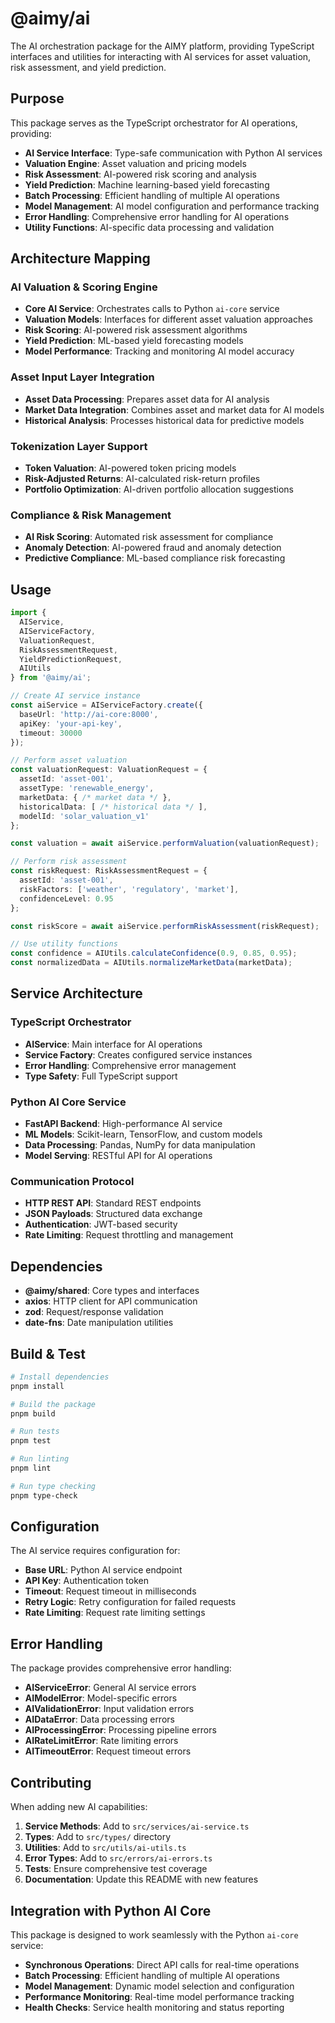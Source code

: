 # @aimy/ai

The AI orchestration package for the AIMY platform, providing TypeScript interfaces and utilities for interacting with AI services for asset valuation, risk assessment, and yield prediction.

## Purpose

This package serves as the TypeScript orchestrator for AI operations, providing:
- **AI Service Interface**: Type-safe communication with Python AI services
- **Valuation Engine**: Asset valuation and pricing models
- **Risk Assessment**: AI-powered risk scoring and analysis
- **Yield Prediction**: Machine learning-based yield forecasting
- **Batch Processing**: Efficient handling of multiple AI operations
- **Model Management**: AI model configuration and performance tracking
- **Error Handling**: Comprehensive error handling for AI operations
- **Utility Functions**: AI-specific data processing and validation

## Architecture Mapping

### AI Valuation & Scoring Engine
- **Core AI Service**: Orchestrates calls to Python `ai-core` service
- **Valuation Models**: Interfaces for different asset valuation approaches
- **Risk Scoring**: AI-powered risk assessment algorithms
- **Yield Prediction**: ML-based yield forecasting models
- **Model Performance**: Tracking and monitoring AI model accuracy

### Asset Input Layer Integration
- **Asset Data Processing**: Prepares asset data for AI analysis
- **Market Data Integration**: Combines asset and market data for AI models
- **Historical Analysis**: Processes historical data for predictive models

### Tokenization Layer Support
- **Token Valuation**: AI-powered token pricing models
- **Risk-Adjusted Returns**: AI-calculated risk-return profiles
- **Portfolio Optimization**: AI-driven portfolio allocation suggestions

### Compliance & Risk Management
- **AI Risk Scoring**: Automated risk assessment for compliance
- **Anomaly Detection**: AI-powered fraud and anomaly detection
- **Predictive Compliance**: ML-based compliance risk forecasting

## Usage

```typescript
import { 
  AIService, 
  AIServiceFactory,
  ValuationRequest,
  RiskAssessmentRequest,
  YieldPredictionRequest,
  AIUtils
} from '@aimy/ai';

// Create AI service instance
const aiService = AIServiceFactory.create({
  baseUrl: 'http://ai-core:8000',
  apiKey: 'your-api-key',
  timeout: 30000
});

// Perform asset valuation
const valuationRequest: ValuationRequest = {
  assetId: 'asset-001',
  assetType: 'renewable_energy',
  marketData: { /* market data */ },
  historicalData: [ /* historical data */ ],
  modelId: 'solar_valuation_v1'
};

const valuation = await aiService.performValuation(valuationRequest);

// Perform risk assessment
const riskRequest: RiskAssessmentRequest = {
  assetId: 'asset-001',
  riskFactors: ['weather', 'regulatory', 'market'],
  confidenceLevel: 0.95
};

const riskScore = await aiService.performRiskAssessment(riskRequest);

// Use utility functions
const confidence = AIUtils.calculateConfidence(0.9, 0.85, 0.95);
const normalizedData = AIUtils.normalizeMarketData(marketData);
```

## Service Architecture

### TypeScript Orchestrator
- **AIService**: Main interface for AI operations
- **Service Factory**: Creates configured service instances
- **Error Handling**: Comprehensive error management
- **Type Safety**: Full TypeScript support

### Python AI Core Service
- **FastAPI Backend**: High-performance AI service
- **ML Models**: Scikit-learn, TensorFlow, and custom models
- **Data Processing**: Pandas, NumPy for data manipulation
- **Model Serving**: RESTful API for AI operations

### Communication Protocol
- **HTTP REST API**: Standard REST endpoints
- **JSON Payloads**: Structured data exchange
- **Authentication**: JWT-based security
- **Rate Limiting**: Request throttling and management

## Dependencies

- **@aimy/shared**: Core types and interfaces
- **axios**: HTTP client for API communication
- **zod**: Request/response validation
- **date-fns**: Date manipulation utilities

## Build & Test

```bash
# Install dependencies
pnpm install

# Build the package
pnpm build

# Run tests
pnpm test

# Run linting
pnpm lint

# Run type checking
pnpm type-check
```

## Configuration

The AI service requires configuration for:
- **Base URL**: Python AI service endpoint
- **API Key**: Authentication token
- **Timeout**: Request timeout in milliseconds
- **Retry Logic**: Retry configuration for failed requests
- **Rate Limiting**: Request rate limiting settings

## Error Handling

The package provides comprehensive error handling:
- **AIServiceError**: General AI service errors
- **AIModelError**: Model-specific errors
- **AIValidationError**: Input validation errors
- **AIDataError**: Data processing errors
- **AIProcessingError**: Processing pipeline errors
- **AIRateLimitError**: Rate limiting errors
- **AITimeoutError**: Request timeout errors

## Contributing

When adding new AI capabilities:

1. **Service Methods**: Add to `src/services/ai-service.ts`
2. **Types**: Add to `src/types/` directory
3. **Utilities**: Add to `src/utils/ai-utils.ts`
4. **Error Types**: Add to `src/errors/ai-errors.ts`
5. **Tests**: Ensure comprehensive test coverage
6. **Documentation**: Update this README with new features

## Integration with Python AI Core

This package is designed to work seamlessly with the Python `ai-core` service:

- **Synchronous Operations**: Direct API calls for real-time operations
- **Batch Processing**: Efficient handling of multiple AI operations
- **Model Management**: Dynamic model selection and configuration
- **Performance Monitoring**: Real-time model performance tracking
- **Health Checks**: Service health monitoring and status reporting
